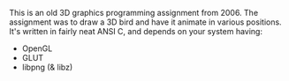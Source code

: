 This is an old 3D graphics programming assignment from 2006.  The assignment was 
to draw a 3D bird and have it animate in various positions.  It's written in 
fairly neat ANSI C, and depends on your system having:

- OpenGL
- GLUT
- libpng (& libz)

